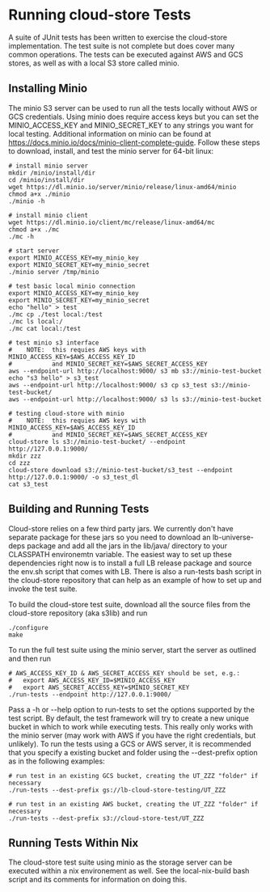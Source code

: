# Running cloud-store Tests

A suite of JUnit tests has been written to exercise the cloud-store implementation.  The test suite is not complete but does cover many common operations.  The tests can be executed against AWS and GCS stores, as well as with a local S3 store called minio.  

## Installing Minio

The minio S3 server can be used to run all the tests locally without AWS or GCS credentials.  Using minio does require access keys but you can set the MINIO_ACCESS_KEY and MINIO_SECRET_KEY to any strings you want for local testing.  Additional information on minio can be found at https://docs.minio.io/docs/minio-client-complete-guide.  Follow these steps to download, install, and test the minio server for 64-bit linux:

    # install minio server
    mkdir /minio/install/dir
    cd /minio/install/dir
    wget https://dl.minio.io/server/minio/release/linux-amd64/minio
    chmod a+x ./minio
    ./minio -h

    # install minio client
    wget https://dl.minio.io/client/mc/release/linux-amd64/mc
    chmod a+x ./mc
    ./mc -h

    # start server
    export MINIO_ACCESS_KEY=my_minio_key
    export MINIO_SECRET_KEY=my_minio_secret
    ./minio server /tmp/minio

    # test basic local minio connection
    export MINIO_ACCESS_KEY=my_minio_key
    export MINIO_SECRET_KEY=my_minio_secret
    echo "hello" > test
    ./mc cp ./test local:/test
    ./mc ls local:/
    ./mc cat local:/test

    # test minio s3 interface
    #    NOTE:  this requies AWS keys with MINIO_ACCESS_KEY=$AWS_ACCESS_KEY_ID 
    #           and MINIO_SECRET_KEY=$AWS_SECRET_ACCESS_KEY
    aws --endpoint-url http://localhost:9000/ s3 mb s3://minio-test-bucket
    echo "s3 hello" > s3_test
    aws --endpoint-url http://localhost:9000/ s3 cp s3_test s3://minio-test-bucket/
    aws --endpoint-url http://localhost:9000/ s3 ls s3://minio-test-bucket

    # testing cloud-store with minio
    #    NOTE:  this requies AWS keys with MINIO_ACCESS_KEY=$AWS_ACCESS_KEY_ID 
    #           and MINIO_SECRET_KEY=$AWS_SECRET_ACCESS_KEY
    cloud-store ls s3://minio-test-bucket/ --endpoint http://127.0.0.1:9000/
    mkdir zzz
    cd zzz
    cloud-store download s3://minio-test-bucket/s3_test --endpoint http://127.0.0.1:9000/ -o s3_test_dl
    cat s3_test


## Building and Running Tests

Cloud-store relies on a few third party jars.  We currently don't have separate package for these jars so you need to download an lb-universe-deps package and add all the jars in the lib/java/ directory to your CLASSPATH environemtn variable.  The easiest way to set up these dependencies right now is to install a full LB release package and source the env.sh script that comes with LB.  There is also a run-tests bash script in the cloud-store repository that can help as an example of how to set up and invoke the test suite.

To build the cloud-store test suite, download all the source files from the cloud-store repository (aka s3lib) and run

    ./configure
    make

To run the full test suite using the minio server, start the server as outlined and then run

    # AWS_ACCESS_KEY_ID & AWS_SECRET_ACCESS_KEY should be set, e.g.:
    #   export AWS_ACCESS_KEY_ID=$MINIO_ACCESS_KEY 
    #   export AWS_SECRET_ACCESS_KEY=$MINIO_SECRET_KEY
    ./run-tests --endpoint http://127.0.0.1:9000/

Pass a -h or --help option to run-tests to set the options supported by the test script.  By default, the test framework will try to create a new unique bucket in which to work while executing tests.  This really only works with the minio server (may work with AWS if you have the right credentials, but unlikely).  To run the tests using a GCS or AWS server, it is recommended that you specify a existing bucket and folder using the --dest-prefix option as in the following examples:

    # run test in an existing GCS bucket, creating the UT_ZZZ "folder" if necessary
    ./run-tests --dest-prefix gs://lb-cloud-store-testing/UT_ZZZ

    # run test in an existing AWS bucket, creating the UT_ZZZ "folder" if necessary
    ./run-tests --dest-prefix s3://cloud-store-test/UT_ZZZ


## Running Tests Within Nix

The cloud-store test suite using minio as the storage server can be executed within a nix environement as well.  See the local-nix-build bash script and its comments for information on doing this.
